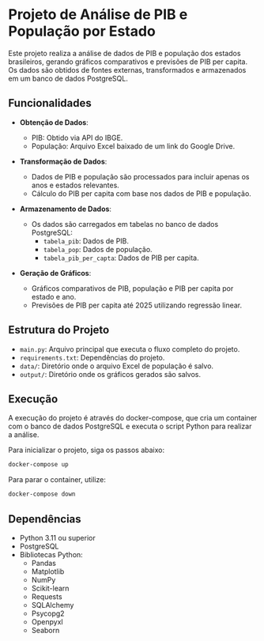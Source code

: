 # Projeto de Análise de PIB e População por Estado

Este projeto realiza a análise de dados de PIB e população dos estados brasileiros, gerando gráficos comparativos e previsões de PIB per capita. Os dados são obtidos de fontes externas, transformados e armazenados em um banco de dados PostgreSQL.

## Funcionalidades

- **Obtenção de Dados**:
  - PIB: Obtido via API do IBGE.
  - População: Arquivo Excel baixado de um link do Google Drive.

- **Transformação de Dados**:
  - Dados de PIB e população são processados para incluir apenas os anos e estados relevantes.
  - Cálculo do PIB per capita com base nos dados de PIB e população.

- **Armazenamento de Dados**:
  - Os dados são carregados em tabelas no banco de dados PostgreSQL:
    - `tabela_pib`: Dados de PIB.
    - `tabela_pop`: Dados de população.
    - `tabela_pib_per_capta`: Dados de PIB per capita.

- **Geração de Gráficos**:
  - Gráficos comparativos de PIB, população e PIB per capita por estado e ano.
  - Previsões de PIB per capita até 2025 utilizando regressão linear.

## Estrutura do Projeto

- `main.py`: Arquivo principal que executa o fluxo completo do projeto.
- `requirements.txt`: Dependências do projeto.
- `data/`: Diretório onde o arquivo Excel de população é salvo.
- `output/`: Diretório onde os gráficos gerados são salvos.

## Execução
A execução do projeto é através do docker-compose, que cria um container com o banco de dados PostgreSQL e executa o script Python para realizar a análise.

Para inicializar o projeto, siga os passos abaixo:
```bash
docker-compose up
```

Para parar o container, utilize:
```bash
docker-compose down
```

## Dependências
- Python 3.11 ou superior
- PostgreSQL
- Bibliotecas Python:
  - Pandas
  - Matplotlib
  - NumPy
  - Scikit-learn
  - Requests
  - SQLAlchemy
  - Psycopg2
  - Openpyxl
  - Seaborn